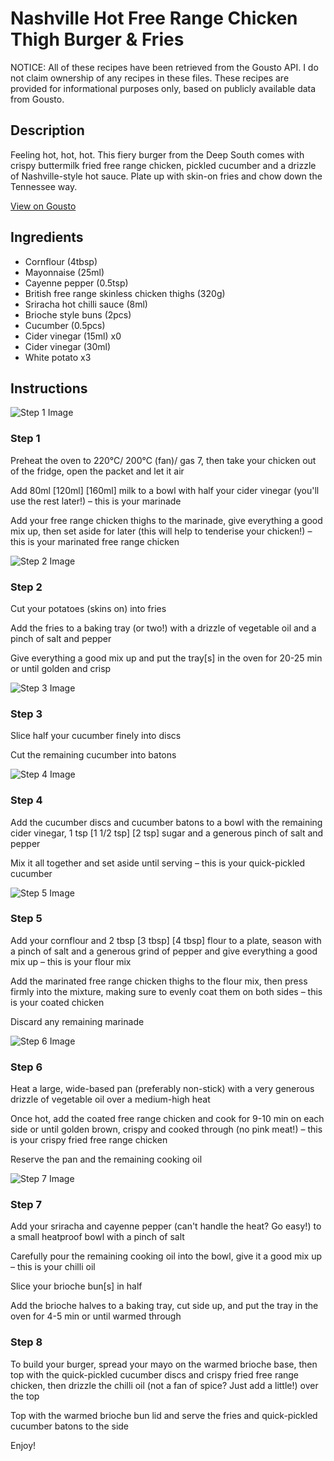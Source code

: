# Nashville Hot Free Range Chicken Thigh Burger & Fries

NOTICE: All of these recipes have been retrieved from the Gousto API. I do not claim ownership of any recipes in these files. These recipes are provided for informational purposes only, based on publicly available data from Gousto.

## Description

Feeling hot, hot, hot. This fiery burger from the Deep South comes with crispy buttermilk fried free range chicken, pickled cucumber and a drizzle of Nashville-style hot sauce. Plate up with skin-on fries and chow down the Tennessee way.

[View on Gousto](https://www.gousto.co.uk/recipes/cookbook/nashville-hot-free-range-chicken-thigh-burger-fries)

## Ingredients

- Cornflour (4tbsp)
- Mayonnaise (25ml)
- Cayenne pepper (0.5tsp)
- British free range skinless chicken thighs (320g)
- Sriracha hot chilli sauce (8ml)
- Brioche style buns (2pcs)
- Cucumber (0.5pcs)
- Cider vinegar (15ml) x0
- Cider vinegar (30ml)
- White potato x3

## Instructions

![Step 1 Image](https://production-media.gousto.co.uk/cms/recipe-step-image/Step-1-1687858306995-x200.jpg)

### Step 1

Preheat the oven to 220°C/ 200°C (fan)/ gas 7, then take your chicken out of the fridge, open the packet and let it air

Add 80ml<span class="text-purple"> [120ml]</span><span class="text-danger"> [160ml]</span> milk to a bowl with half your cider vinegar (you'll use the rest later!) – this is your marinade

Add your free range chicken thighs to the marinade, give everything a good mix up, then set aside for later (this will help to tenderise your chicken!) – this is your marinated free range chicken

![Step 2 Image](https://production-media.gousto.co.uk/cms/recipe-step-image/Step-2-1687858317709-x200.jpg)

### Step 2

Cut your potatoes (skins on) into fries

Add the fries to a baking tray (or two!) with a drizzle of vegetable oil and a pinch of salt and pepper

Give everything a good mix up and put the tray[s] in the oven for 20-25 min or until golden and crisp

![Step 3 Image](https://production-media.gousto.co.uk/cms/recipe-step-image/Step-3-1687858326360-x200.jpg)

### Step 3

Slice half your cucumber finely into discs

Cut the remaining cucumber into batons

![Step 4 Image](https://production-media.gousto.co.uk/cms/recipe-step-image/Step-4-1687858327244-x200.jpg)

### Step 4

Add the cucumber discs and cucumber batons to a bowl with the remaining cider vinegar, 1 tsp <span class="text-purple">[1 1/2 tsp]</span> <span class="text-danger">[2 tsp]</span> sugar and a generous pinch of salt and pepper

Mix it all together and set aside until serving – this is your quick-pickled cucumber

![Step 5 Image](https://production-media.gousto.co.uk/cms/recipe-step-image/Step-5-1687858336489-x200.jpg)

### Step 5

Add your cornflour and 2 tbsp<span class="text-purple"> [3 tbsp]<span class="text-danger"> </span>[4 tbsp] </span>flour to a plate, season with a pinch of salt and a generous grind of pepper and give everything a good mix up – this is your flour mix

Add the marinated free range chicken thighs to the flour mix, then press firmly into the mixture, making sure to evenly coat them on both sides – this is your coated chicken

Discard any remaining marinade

![Step 6 Image](https://production-media.gousto.co.uk/cms/recipe-step-image/Step-6-1687858337016-x200.jpg)

### Step 6

Heat a large, wide-based pan (preferably non-stick) with a very generous drizzle of vegetable oil over a medium-high heat

Once hot, add the coated free range chicken and cook for 9-10 min on each side or until golden brown, crispy and cooked through (no pink meat!) – this is your crispy fried free range chicken

Reserve the pan and the remaining cooking oil

![Step 7 Image](https://production-media.gousto.co.uk/cms/recipe-step-image/Step-7-1687858336793-x200.jpg)

### Step 7

Add your sriracha and cayenne pepper (can't handle the heat? Go easy!) to a small heatproof bowl with a pinch of salt

Carefully pour the remaining cooking oil into the bowl, give it a good mix up – this is your chilli oil

Slice your brioche bun[s] in half

Add the brioche halves to a baking tray, cut side up, and put the tray in the oven for 4-5 min or until warmed through

### Step 8

To build your burger, spread your mayo on the warmed brioche base, then top with the quick-pickled cucumber discs and crispy fried free range chicken, then drizzle the chilli oil (not a fan of spice? Just add a little!) over the top

Top with the warmed brioche bun lid and serve the fries and quick-pickled cucumber batons to the side

Enjoy!

